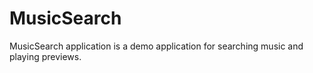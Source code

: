 # MusicSearch
MusicSearch application is a demo application for searching music and playing previews.
